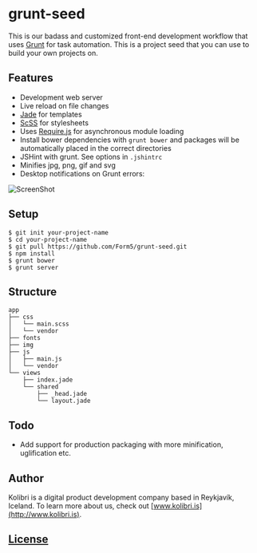 grunt-seed
==========

This is our badass and customized front-end development workflow that uses [Grunt](http://gruntjs.com/) for task automation. This is a project seed that you can use to build your own projects on.


## Features

* Development web server
* Live reload on file changes
* [Jade](http://jade-lang.com/) for templates
* [ScSS](http://sass-lang.com/) for stylesheets
* Uses [Require.js](http://requirejs.org/) for asynchronous module loading
* Install bower dependencies with `grunt bower` and packages will be automatically placed in the correct directories
* JSHint with grunt. See options in `.jshintrc`
* Minifies jpg, png, gif and svg
* Desktop notifications on Grunt errors:

![ScreenShot](http://clients.form5.is/assets/grunt-seed-notifications.jpg)


## Setup

```shell
$ git init your-project-name
$ cd your-project-name
$ git pull https://github.com/Form5/grunt-seed.git
$ npm install
$ grunt bower
$ grunt server
```


## Structure

```
app
├── css
│   └── main.scss
│   └── vendor
├── fonts
├── img
├── js
│   ├── main.js
│   └── vendor
└── views
    ├── index.jade
    └── shared
        ├── _head.jade
        └── layout.jade
```


## Todo

* Add support for production packaging with more minification, uglification etc.


## Author

Kolibri is a digital product development company based in Reykjavík, Iceland. To learn more about us, check out [www.kolibri.is](http://www.kolibri.is).


## [License](LICENSE.md)
